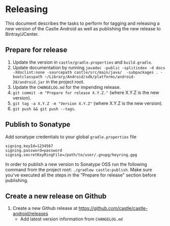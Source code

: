 # Releasing

This document describes the tasks to perform for tagging and releasing a new version of the Castle Android as well as publishing the new release to Bintray/JCenter.

## Prepare for release

 1. Update the version in `castle/gradle.properties` and `build.gradle`.
 2. Update documentation by running `javadoc -public -splitindex -d docs -Xdoclint:none -sourcepath castle/src/main/java/  -subpackages . -bootclasspath ~/Library/Android/sdk/platforms/android-28/android.jar` in the project root.
 3. Update the `CHANGELOG.md` for the impending release.
 4. `git commit -m "Prepare for release X.Y.Z."` (where X.Y.Z is the new version).
 5. `git tag -a X.Y.Z -m "Version X.Y.Z"` (where X.Y.Z is the new version).
 6. `git push && git push --tags`.
 
## Publish to Sonatype

Add sonatype credentials to your global `gradle.properties` file

```
signing.keyId=1234567
signing.password=password
signing.secretKeyRingFile=/path/to/user/.gnupg/keyring.gpg
```

In order to publish a new version to Sonatype OSS run the following command from the project root: `./gradlew castle:publish`. Make sure you've executed all the steps in the "Prepare for release" section before publishing.
 
## Create a new release on Github
1. Create a new Github release at https://github.com/castle/castle-android/releases
     * Add latest version information from `CHANGELOG.md`